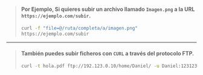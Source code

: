 > #### Por Ejemplo, Si quieres subir un archivo llamado `Imagen.png` a la URL `https://ejemplo.com/subir`.
> ```Bash
> curl -f "file=@/ruta/completa/a/imagen.png"
> https://ejemplo.com/subir
> ```

---

> #### También puedes subir ficheros con `CURL` a través del protocolo FTP.
> ```Bash
> curl -t hola.pdf ftp://192.123.0.10/home/Daniel/ -u Daniel:123123
> ```